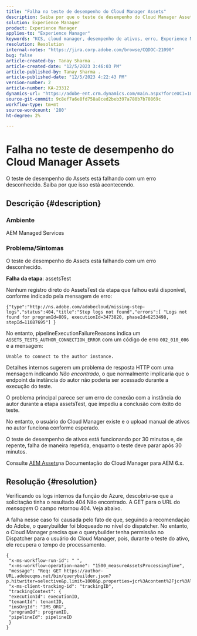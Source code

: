 ```yaml
---
title: "Falha no teste de desempenho do Cloud Manager Assets"
description: Saiba por que o teste de desempenho do Cloud Manager Assets está falhando.
solution: Experience Manager
product: Experience Manager
applies-to: "Experience Manager"
keywords: "KCS, cloud manager, desempenho de ativos, erro, Experience Manager"
resolution: Resolution
internal-notes: "https://jira.corp.adobe.com/browse/CQDOC-21090"
bug: false
article-created-by: Tanay Sharma .
article-created-date: "12/5/2023 3:46:03 PM"
article-published-by: Tanay Sharma .
article-published-date: "12/5/2023 4:22:43 PM"
version-number: 2
article-number: KA-23312
dynamics-url: "https://adobe-ent.crm.dynamics.com/main.aspx?forceUCI=1&pagetype=entityrecord&etn=knowledgearticle&id=ed605461-8593-ee11-be37-6045bd006b25"
source-git-commit: 9c8ef7a6e8fd758a8ced2beb397a780b7b70869c
workflow-type: tm+mt
source-wordcount: '280'
ht-degree: 2%

---
```


# Falha no teste de desempenho do Cloud Manager Assets


O teste de desempenho do Assets está falhando com um erro desconhecido. Saiba por que isso está acontecendo.

## Descrição {#description}


### Ambiente

AEM Managed Services

### Problema/Sintomas 

O teste de desempenho do Assets está falhando com um erro desconhecido.

<b>Falha da etapa</b>: assetsTest

Nenhum registro direto do AssetsTest da etapa que falhou está disponível, conforme indicado pela mensagem de erro:

`{"type":"http://ns.adobe.com/adobecloud/missing-step-logs","status":404,"title":"Step logs not found","errors":[ "Logs not found for programId=809, executionId=3473820, phaseId=6253498, stepId=11687695"] } `

No entanto, pipelineExecutionFailureReasons indica um `ASSETS_TESTS_AUTHOR_CONNECTION_ERROR` com um código de erro `002_010_006` e a mensagem:

`Unable to connect to the author instance. `

Detalhes internos sugerem um problema de resposta HTTP com uma mensagem indicando *Não encontrado*, o que normalmente implicaria que o endpoint da instância do autor não poderia ser acessado durante a execução do teste.

O problema principal parece ser um erro de conexão com a instância do autor durante a etapa assetsTest, que impediu a conclusão com êxito do teste.

No entanto, o usuário do Cloud Manager existe e o upload manual de ativos no autor funciona conforme esperado.

O teste de desempenho de ativos está funcionando por 30 minutos e, de repente, falha de maneira repetida, enquanto o teste deve parar após 30 minutos.

Consulte [AEM Assets](https://experienceleague.adobe.com/docs/experience-manager-cloud-manager/content/using/code-quality-testing.html#aem-assets)na Documentação do Cloud Manager para AEM 6.x.


## Resolução {#resolution}


Verificando os logs internos da função do Azure, descobriu-se que a solicitação tinha o resultado 404 Não encontrado. A GET para o URL do *mensagem* O campo retornou 404. Veja abaixo.

A falha nesse caso foi causada pelo fato de que, seguindo a recomendação do Adobe, o querybuilder foi bloqueado no nível do dispatcher.
No entanto, o Cloud Manager precisa que o querybuilder tenha permissão no Dispatcher para o usuário do Cloud Manager, pois, durante o teste do ativo, ele recupera o tempo de processamento.




```
{
 "x-ms-workflow-run-id": " ",
 "x-ms-workflow-operation-name": "1500_measureAssetsProcessingTime",
 "message": "Req: GET https://author-URL.adobecqms.net/bin/querybuilder.json?p.hitwriter=selective&p.limit=1000&p.properties=jcr%3Acontent%2Fjcr%3AlastModified+jcr%3Acreated&path=%2Fcontent%2Fdam%2Fcloudmanager&property=jcr%3Acontent%2Fdam%3AassetState&property.depth=1&property.value=processed&type=dam%3AAsset",
 "x-ms-client-tracking-id": "trackingID",
 "trackingContext": {
 "executionId": executionID,
 "tenantId": tenantID,
 "imsOrgId": "IMS_ORG",
 "programId": programID,
 "pipelineId": pipelineID
 }
}
```

